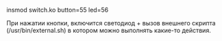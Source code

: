 
insmod switch.ko button=55 led=56

При нажатии кнопки, включится светодиод + вызов внешнего скрипта (/usr/bin/external.sh) в котором можно выполнять какие-то действия.
